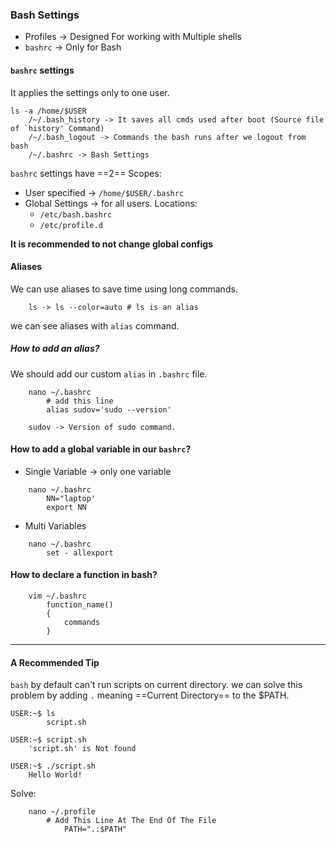 ### Bash Settings
- Profiles -> Designed For working with Multiple shells
- `bashrc` -> Only for Bash

#### `bashrc` settings
It applies the settings only to one user.

```
ls -a /home/$USER
	/~/.bash_history -> It saves all cmds used after boot (Source file of `history' Command)
	/~/.bash_logout -> Commands the bash runs after we logout from bash
	/~/.bashrc -> Bash Settings
```

`bashrc` settings have ==2== Scopes:
- User specified -> `/home/$USER/.bashrc`
- Global Settings -> for all users. Locations:
	- `/etc/bash.bashrc`
	- `/etc/profile.d`

 **It is recommended to not change global configs**
#### Aliases
We can use aliases to save time using long commands.
```
	ls -> ls --color=auto # ls is an alias
```

we can see aliases with  `alias` command.


##### How to add an alias?
 We should add our custom `alias` in `.bashrc` file.
```
	nano ~/.bashrc
		# add this line
		alias sudov='sudo --version'

	sudov -> Version of sudo command.
```

#### How to add a global variable in our `bashrc`?
- Single Variable -> only one variable 

```
	nano ~/.bashrc
		NN="laptop'
		export NN
```

- Multi Variables

```
	nano ~/.bashrc
		set - allexport
```
#### How to declare a function in bash?


```
	vim ~/.bashrc
		function_name()
		{
			commands
		}
```


---
#### A Recommended Tip
`bash` by default can't run scripts on current directory. we can solve this problem by adding `.` meaning ==Current Directory== to the $PATH.

```
USER:~$ ls 
		script.sh

USER:~$ script.sh
	'script.sh' is Not found
	
USER:~$ ./script.sh
	Hello World!
```

Solve:
```
	nano ~/.profile
		# Add This Line At The End Of The File
			PATH=".:$PATH"
```


